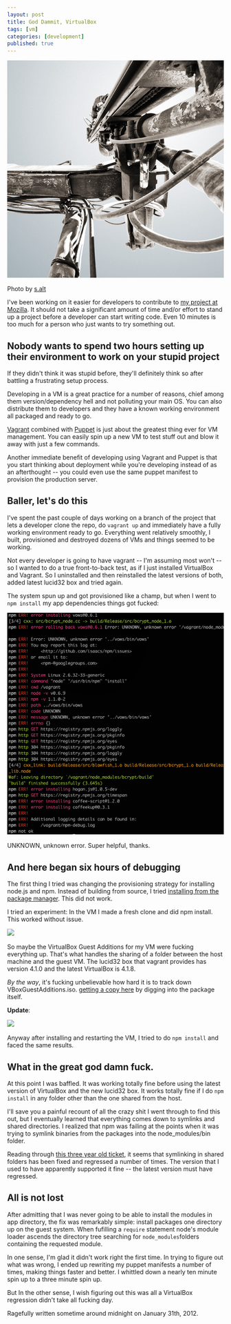 ```yaml
---
layout: post
title: God Dammit, VirtualBox
tags: [vm]
categories: [development]
published: true
---
```

<aside>
<img src="/assets/machine.jpg">
<p>Photo by <a href="http://www.flickr.com/photos/salz/">s.alt</a></p>
</aside>

I've been working on it easier for developers to contribute to
[my project at Mozilla](https://github.com/mozilla/openbadges). It should not
take a significant amount of time and/or effort to stand up a project before a
developer can start writing code. Even 10 minutes is too much for a person who
just wants to try something out.

## Nobody wants to spend two hours setting up their environment to work on your stupid project

If they didn't think it was stupid before, they'll definitely think so after
battling a frustrating setup process.

Developing in a VM is a great practice for a number of reasons, chief among
them version/dependency hell and not polluting your main OS. You can also
distribute them to developers and they have a known working environment all
packaged and ready to go.

[Vagrant](http://vagrantup.com/) combined with
[Puppet](http://puppetlabs.com/) is just about the greatest thing ever for VM
management. You can easily spin up a new VM to test stuff out and blow it away
with just a few commands.

Another immediate benefit of developing using Vagrant and Puppet is that you
start thinking about deployment while you're developing instead of as an
afterthought -- you could even use the same puppet manifest to provision the
production server.

## Baller, let's do this

I've spent the past couple of days working on a branch of the project that
lets a developer clone the repo, do `vagrant up` and immediately have a fully
working environment ready to go. Everything went relatively smoothly, I built,
provisioned and destroyed dozens of VMs and things seemed to be working.

Not every developer is going to have vagrant -- I'm assuming most won't -- so
I wanted to do a true front-to-back test, as if I just installed VirtualBox
and Vagrant. So I uninstalled and then reinstalled the latest versions of
both, added latest lucid32 box and tried again.

The system spun up and got provisioned like a champ, but when I went to `npm
install` my app dependencies things got fucked:

<aside>
<img src="/assets/npm-fucked.png">
<p>UNKNOWN, unknown error. Super helpful, thanks.</p>
</aside>

## And here began six hours of debugging

The first thing I tried was changing the provisioning strategy for installing
node.js and npm. Instead of building from source, I tried
[installing from the package manager](https://github.com/joyent/node/wiki/Installing-Node.js-via-package-manager). This
did not work.

I tried an experiment: In the VM I made a fresh clone and did npm
install. This worked without issue.

<aside class='no-stretch'>
<img src=" http://cl.ly/1C2D0E3P1s3M0k1Z2t0g/Screen%20Shot%202012-01-31%20at%205.54.01%20PM.png">
</aside>
 
So maybe the VirtualBox Guest Additions for my VM were fucking everything
up. That's what handles the sharing of a folder between the host machine and
the guest VM. The lucid32 box that vagrant provides has version 4.1.0 and the
latest VirtualBox is 4.1.8.

*By the way*,  it's fucking unbelievable how hard it is to track down VBoxGuestAdditions.iso.
[getting a copy here](https://launchpad.net/ubuntu/+source/virtualbox-guest-additions-iso)
by digging into the package itself.

**Update**:
<aside class='no-stretch'>
<img src="http://cl.ly/2T3T1Q1P2J3K2x3W2c1y/Screen%20Shot%202012-01-31%20at%205.37.31%20PM.png">
</aside>

Anyway after installing and restarting the VM, I tried to do `npm install` and
faced the same results.

## What in the great god damn fuck.

At this point I was baffled. It was working totally fine before using the
latest version of VirtualBox and the new lucid32 box. It works totally fine if
I do `npm install` in any folder other than the one shared from the host.

I'll save you a painful recount of all the crazy shit I went through to find
this out, but I eventually learned that everything comes down to symlinks and
shared directories. I realized that npm was failing at the points when it was
trying to symlink binaries from the packages into the node_modules/bin folder.

Reading through
[this three year old ticket](https://www.virtualbox.org/ticket/818), it seems
that symlinking in shared folders has been fixed and regressed a number of
times. The version that I used to have apparently supported it fine -- the
latest version must have regressed.

## All is not lost

After admitting that I was never going to be able to install the modules in
app directory, the fix was remarkably simple: install packages one directory
up on the guest system. When fufilling a `require` statement node's module
loader ascends the directory tree searching for `node_modules`folders
containing the requested module.

In one sense, I'm glad it didn't work right the first time. In trying to
figure out what was wrong, I ended up rewriting my puppet manifests a number
of times, making things faster and better. I whittled down a nearly ten minute
spin up to a three minute spin up.

But In the other sense, I wish figuring out this was all a VirtualBox
regression didn't take all fucking day.

<footer>
Ragefully written sometime around midnight on January 31th, 2012.
</footer>
